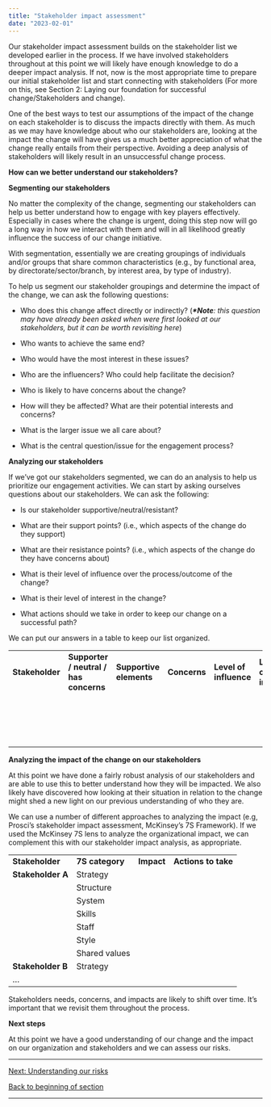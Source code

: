 ```yaml
---
title: "Stakeholder impact assessment"
date: "2023-02-01"
---
```


Our stakeholder impact assessment builds on the stakeholder list we developed earlier in the process. If we have involved stakeholders throughout at this point we will likely have enough knowledge to do a deeper impact analysis. If not, now is the most appropriate time to prepare our initial stakeholder list and start connecting with stakeholders (For more on this, see Section 2: Laying our foundation for successful change/Stakeholders and change).

One of the best ways to test our assumptions of the impact of the change on each stakeholder is to discuss the impacts directly with them. As much as we may have knowledge about who our stakeholders are, looking at the impact the change will have gives us a much better appreciation of what the change really entails from their perspective. Avoiding a deep analysis of stakeholders will likely result in an unsuccessful change process.

**How can we better understand our stakeholders?**

**Segmenting our stakeholders**

No matter the complexity of the change, segmenting our stakeholders can help us better understand how to engage with key players effectively. Especially in cases where the change is urgent, doing this step now will go a long way in how we interact with them and will in all likelihood greatly influence the success of our change initiative.

With segmentation, essentially we are creating groupings of individuals and/or groups that share common characteristics (e.g., by functional area, by directorate/sector/branch, by interest area, by type of industry).

To help us segment our stakeholder groupings and determine the impact of the change, we can ask the following questions:

- Who does this change affect directly or indirectly? (_**\*Note**: this question may have already been asked when were first looked at our stakeholders, but it can be worth revisiting here_)

- Who wants to achieve the same end?

- Who would have the most interest in these issues?

- Who are the influencers? Who could help facilitate the decision?

- Who is likely to have concerns about the change?

- How will they be affected? What are their potential interests and concerns?

- What is the larger issue we all care about?

- What is the central question/issue for the engagement process?

**Analyzing our stakeholders**

If we’ve got our stakeholders segmented, we can do an analysis to help us prioritize our engagement activities. We can start by asking ourselves questions about our stakeholders. We can ask the following:

- Is our stakeholder supportive/neutral/resistant?

- What are their support points? (i.e., which aspects of the change do they support)

- What are their resistance points? (i.e., which aspects of the change do they have concerns about)

- What is their level of influence over the process/outcome of the change?

- What is their level of interest in the change?

- What actions should we take in order to keep our change on a successful path?

We can put our answers in a table to keep our list organized.

<table><tbody><tr><td><strong>Stakeholder</strong></td><td><strong>Supporter / neutral / has concerns</strong></td><td><strong>Supportive elements</strong></td><td><strong>Concerns</strong></td><td><strong>Level of influence</strong></td><td><strong>Level of interest</strong></td><td><strong>Actions to engage stakeholder</strong></td></tr><tr><td><strong>&nbsp;</strong></td><td>&nbsp;</td><td>&nbsp;</td><td>&nbsp;</td><td>&nbsp;</td><td>&nbsp;</td><td>&nbsp;</td></tr><tr><td><strong>&nbsp;</strong></td><td>&nbsp;</td><td>&nbsp;</td><td>&nbsp;</td><td>&nbsp;</td><td>&nbsp;</td><td>&nbsp;</td></tr><tr><td><strong>&nbsp;</strong></td><td>&nbsp;</td><td>&nbsp;</td><td>&nbsp;</td><td>&nbsp;</td><td>&nbsp;</td><td>&nbsp;</td></tr><tr><td><strong>&nbsp;</strong></td><td>&nbsp;</td><td>&nbsp;</td><td>&nbsp;</td><td>&nbsp;</td><td>&nbsp;</td><td>&nbsp;</td></tr></tbody></table>

**Analyzing the impact of the change on our stakeholders**

At this point we have done a fairly robust analysis of our stakeholders and are able to use this to better understand how they will be impacted. We also likely have discovered how looking at their situation in relation to the change might shed a new light on our previous understanding of who they are.

We can use a number of different approaches to analyzing the impact (e.g, Prosci’s stakeholder impact assessment, McKinsey’s 7S Framework). If we used the McKinsey 7S lens to analyze the organizational impact, we can complement this with our stakeholder impact analysis, as appropriate.

<table><tbody><tr><td><strong>Stakeholder</strong></td><td><strong>7S category</strong></td><td><strong>Impact</strong></td><td><strong>Actions to take</strong></td></tr><tr><td><strong>Stakeholder A</strong><strong></strong></td><td>Strategy</td><td>&nbsp;</td><td>&nbsp;</td></tr><tr><td></td><td>Structure</td><td>&nbsp;</td></tr><tr><td></td><td>System</td><td>&nbsp;</td></tr><tr><td></td><td>Skills</td><td>&nbsp;</td></tr><tr><td></td><td>Staff</td><td>&nbsp;</td></tr><tr><td></td><td>Style</td><td>&nbsp;</td></tr><tr><td></td><td>Shared values</td><td>&nbsp;</td></tr><tr><td><strong>Stakeholder B</strong></td><td>Strategy</td><td>&nbsp;</td><td>&nbsp;</td></tr><tr><td>…</td><td>&nbsp;</td><td>&nbsp;</td></tr></tbody></table>

Stakeholders needs, concerns, and impacts are likely to shift over time. It’s important that we revisit them throughout the process.

**Next steps**

At this point we have a good understanding of our change and the impact on our organization and stakeholders and we can assess our risks.

* * *

[Next: Understanding our risks](/understanding-our-risks/)

[Back to beginning of section](/capacity-readiness-and-impact/)

* * *
